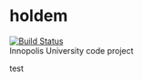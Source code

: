 # holdem
[![Build Status](https://travis-ci.org/Stayer/holdem.svg?branch=dev)](https://travis-ci.org/Stayer/holdem)  
Innopolis University code project

test
